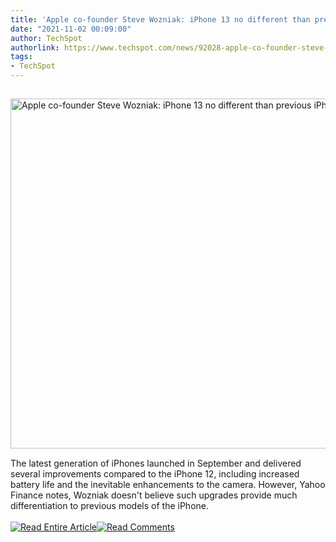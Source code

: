 ```yaml
---
title: 'Apple co-founder Steve Wozniak: iPhone 13 no different than previous iPhones'
date: "2021-11-02 00:09:00"
author: TechSpot
authorlink: https://www.techspot.com/news/92028-apple-co-founder-steve-wozniak-iphone-13-no.html
tags:
- TechSpot
---
```

<a href="https://www.techspot.com/news/92028-apple-co-founder-steve-wozniak-iphone-13-no.html" target="_blank"><img src="https://static.techspot.com/images2/news/ts3_thumbs/2021/11/2021-11-01-ts3_thumbs-bde.jpg" width="800" height="560" style="padding: 15px 0" title="Apple co-founder Steve Wozniak: iPhone 13 no different than previous iPhones" /></a><br />The latest generation of iPhones launched in September and delivered several improvements compared to the iPhone 12, including increased battery life and the inevitable enhancements to the camera. However, Yahoo Finance notes, Wozniak doesn't believe such upgrades provide much differentiation to previous models of the iPhone.<br /><br /><a href="https://www.techspot.com/news/92028-apple-co-founder-steve-wozniak-iphone-13-no.html"><img src="https://static.techspot.com/images/rss/rss_buttons_01.png" border="0" alt="Read Entire Article" /></a><a href="https://www.techspot.com/news/92028-apple-co-founder-steve-wozniak-iphone-13-no.html#comments"><img src="https://static.techspot.com/images/rss/rss_buttons_02.png" border="0" alt="Read Comments" /></a><br /><br />
